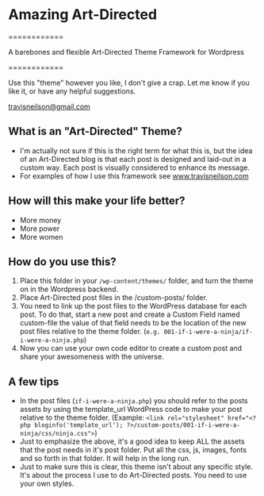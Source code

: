 # Amazing Art-Directed
============

A barebones and flexible Art-Directed Theme Framework for Wordpress

============

Use this "theme" however you like, I don't give a crap. Let me know if you like it, or have any helpful suggestions.

travisneilson@gmail.com

## What is an "Art-Directed" Theme?
- I'm actually not sure if this is the right term for what this is, but the idea of an Art-Directed blog is that each post is designed and laid-out in a custom way. Each post is visually considered to enhance its message. 
- For examples of how I use this framework see www.travisneilson.com

## How will this make your life better?
- More money
- More power
- More women

## How do you use this?
1. Place this folder in your `/wp-content/themes/` folder, and turn the theme on in the Wordpress backend.
2. Place Art-Directed post files in the /custom-posts/ folder.
3. You need to link up the post files to the WordPress database for each post. To do that, start a new post and create a Custom Field named custom-file the value of that field needs to be the location of the new post files relative to the theme folder. (`e.g. 001-if-i-were-a-ninja/if-i-were-a-ninja.php`)
4. Now you can use your own code editor to create a custom post and share your awesomeness with the universe.

## A few tips
- In the post files (`if-i-were-a-ninja.php`) you should refer to the posts assets by using the template_url WordPress code to make your post relative to the theme folder. (Example: `<link rel="stylesheet" href="<?php bloginfo('template_url'); ?>/custom-posts/001-if-i-were-a-ninja/css/ninja.css">`)
- Just to emphasize the above, it's a good idea to keep ALL the assets that the post needs in it's post folder. Put all the css, js, images, fonts and so forth in that folder. It will help in the long run.
- Just to make sure this is clear, this theme isn't about any specific style. It's about the process I use to do Art-Directed posts. You need to use your own styles.
